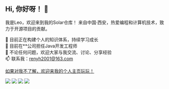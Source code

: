 ## Hi, 你好呀！ 👋
我是Leo，欢迎来到我的Solar仓库！
来自中国·西安，热爱编程和计算机技术，致力于开源项目的贡献。

🌱 目前正在构建个人的知识体系，持续学习成长<br>
💼 目前在**公司担任Java开发工程师<br>
💬 不论任何问题，欢迎大家与我交流、讨论、分享经验<br>
📫 联系我：renyh2001@163.com<br>

<a href="https://home.maxcosmos.top" target="_blank">如果对我不了解，欢迎来我的个人主页玩玩！</a>

![](https://img.shields.io/badge/计算机-工程师-blue)
![](https://img.shields.io/badge/01年-水瓶座-green)
![](https://img.shields.io/badge/积极-乐观-yellow)
![](https://img.shields.io/badge/唱歌-音乐-purple)
